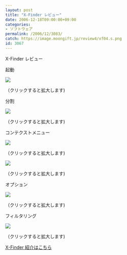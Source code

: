 ```yaml
---
layout: post
title: "X-Finder レビュー"
date: 2006-12-18T09:00:00+09:00
categories:
- ソフトウェア
permalink: /2006/12/3083/
catch: https://image.moongift.jp/review4/xf04.s.png
id: 3067
---
```

X-Finder レビュー  
<!--more-->

起動

  

[![](https://image.moongift.jp/review4/xf01.s.png)](https://image.moongift.jp/review4/xf01.png)  
  
（クリックすると拡大します)

  

分割

  

[![](https://image.moongift.jp/review4/xf02.s.png)](https://image.moongift.jp/review4/xf02.png)  
  
（クリックすると拡大します)

  

コンテクストメニュー

  

[![](https://image.moongift.jp/review4/xf03.s.png)](https://image.moongift.jp/review4/xf03.png)  
  
（クリックすると拡大します)

  

  

  

[![](https://image.moongift.jp/review4/xf04.s.png)](https://image.moongift.jp/review4/xf04.png)  
  
（クリックすると拡大します)

  

オプション

  

[![](https://image.moongift.jp/review4/xf05.s.png)](https://image.moongift.jp/review4/xf05.png)  
  
（クリックすると拡大します)

  

フィルタリング

  

[![](https://image.moongift.jp/review4/xf06.s.png)](https://image.moongift.jp/review4/xf06.png)  
  
（クリックすると拡大します)

  

[X-Finder 紹介はこちら](http://fw.moongift.jp/intro/i-3082.html)

